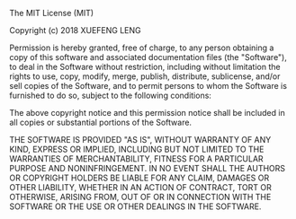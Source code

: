 <!--
 * @Author: shiklexin
 * @Date: 2019-09-29 14:51:01
 * @LastEditors: OBKoro1
 * @LastEditTime: 2019-09-29 14:51:01
 * @Description: 
 -->

The MIT License (MIT)

Copyright (c) 2018 XUEFENG LENG

Permission is hereby granted, free of charge, to any person obtaining a copy of this software and associated documentation files (the "Software"), to deal in the Software without restriction, including without limitation the rights to use, copy, modify, merge, publish, distribute, sublicense, and/or sell copies of the Software, and to permit persons to whom the Software is furnished to do so, subject to the following conditions:

The above copyright notice and this permission notice shall be included in all copies or substantial portions of the Software.

THE SOFTWARE IS PROVIDED "AS IS", WITHOUT WARRANTY OF ANY KIND, EXPRESS OR IMPLIED, INCLUDING BUT NOT LIMITED TO THE WARRANTIES OF MERCHANTABILITY, FITNESS FOR A PARTICULAR PURPOSE AND NONINFRINGEMENT. IN NO EVENT SHALL THE AUTHORS OR COPYRIGHT HOLDERS BE LIABLE FOR ANY CLAIM, DAMAGES OR OTHER LIABILITY, WHETHER IN AN ACTION OF CONTRACT, TORT OR OTHERWISE, ARISING FROM, OUT OF OR IN CONNECTION WITH THE SOFTWARE OR THE USE OR OTHER DEALINGS IN THE SOFTWARE.